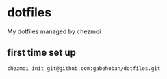 # dotfiles

My dotfiles managed by chezmoi

## first time set up

```sh
chezmoi init git@github.com:gabehoban/dotfiles.git
```
